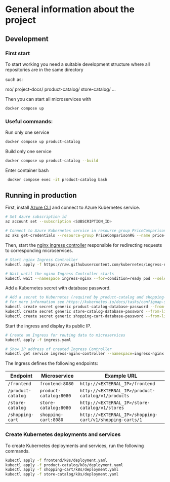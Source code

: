 # General information about the project

## Development

### First start

To start working you need a suitable development structure where all repositories are in the same directory

such as:

rso/
    project-docs/
    product-catalog/
    store-catalog/
    ...


Then you can start all microservices with

```bash
docker compose up
```

### Useful commands:

Run only one service
```bash
docker compose up product-catalog
```

Build only one service
```bash
docker compose up product-catalog --build
```

Enter container bash
```bash
 docker compose exec -it product-catalog bash
 ```

## Running in production

First, install [Azure CLI](https://learn.microsoft.com/sl-si/cli/azure/install-azure-cli?view=azure-cli-latest) and connect to Azure Kubernetes service.

```bash
# Set Azure subscription id
az account set --subscription <SUBSCRIPTION_ID>

# Connect to Azure Kubernetes service in resource group PriceComparisonRG
az aks get-credentials --resource-group PriceComparisonRG --name price-comparison
```

Then, start the [nginx ingress controller](https://kubernetes.github.io/ingress-nginx/deploy/#quick-start) responsible for redirecting requests to corresponding microservices.

```bash
# Start nginx Ingress Controller
kubectl apply -f https://raw.githubusercontent.com/kubernetes/ingress-nginx/controller-v1.5.1/deploy/static/provider/cloud/deploy.yaml

# Wait until the nginx Ingress Controller starts
kubectl wait --namespace ingress-nginx --for=condition=ready pod --selector=app.kubernetes.io/component=controller --timeout=120s
```

Add a Kubernetes secret with database password.

```bash
# Add a secret to Kubernetes (required by product-catalog and shopping-cart Docker images)
# For more information see https://kubernetes.io/docs/tasks/configmap-secret/managing-secret-using-kubectl/
kubectl create secret generic product-catalog-database-password --from-literal=KUMULUZEE_DATASOURCES0_PASSWORD='<PASSWORD>'
kubectl create secret generic store-catalog-database-password --from-literal=KUMULUZEE_DATASOURCES0_PASSWORD='<PASSWORD>'
kubectl create secret generic shopping-cart-database-password --from-literal=KUMULUZEE_DATASOURCES0_PASSWORD='<PASSWORD>'
```

Start the ingress and display its public IP.

```bash
# Create an Ingress for routing data to microservices
kubectl apply -f ingress.yaml

# Show IP address of created Ingress Controller
kubectl get service ingress-nginx-controller --namespace=ingress-nginx
```

The Ingress defines the following endpoints:

| Endpoint | Microservice | Example URL |
| -------- | ------------ | ----------- |
| `/frontend` | `frontend:8080` | `http://<EXTERNAL_IP>/frontend` |
| `/product-catalog` | `product-catalog:8080` | `http://<EXTERNAL_IP>/product-catalog/v1/products` |¸
| `/store-catalog` | `store-catalog:8080` | `http://<EXTERNAL_IP>/store-catalog/v1/stores` |
| `/shopping-cart` | `shopping-cart:8080` | `http://<EXTERNAL_IP>/shopping-cart/v1/shopping-carts/1` |

### Create Kubernetes deployments and services

To create Kubernetes deployments and services, run the following commands.

```bash
kubectl apply -f frontend/k8s/deployment.yaml
kubectl apply -f product-catalog/k8s/deployment.yaml
kubectl apply -f shopping-cart/k8s/deployment.yaml
kubectl apply -f store-catalog/k8s/deployment.yaml
```